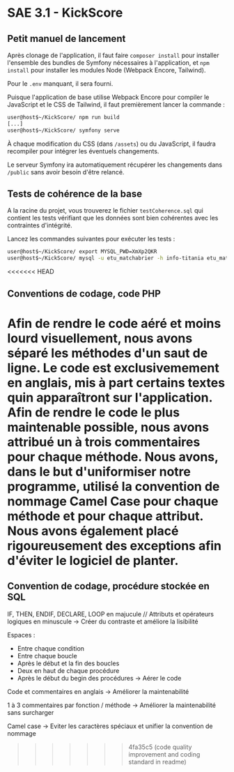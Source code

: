 # SAE 3.1 - KickScore

## Petit manuel de lancement

Après clonage de l'application, il faut faire `composer install` pour installer l'ensemble des bundles de Symfony nécessaires à l'application, et `npm install` pour installer les modules Node (Webpack Encore, Tailwind).

Pour le `.env` manquant, il sera fourni.

Puisque l'application de base utilise Webpack Encore pour compiler le JavaScript et le CSS de Tailwind, il faut premièrement lancer la commande :
```sh
user@host$~/KickScore/ npm run build
[...]
user@host$~/KickScore/ symfony serve
```

À chaque modification du CSS (dans `/assets`) ou du JavaScript, il faudra recompiler pour intégrer les éventuels changements.

Le serveur Symfony ira automatiquement récupérer les changements dans `/public` sans avoir besoin d'être relancé.



## Tests de cohérence de la base

A la racine du projet, vous trouverez le fichier `testCoherence.sql` qui contient les tests vérifiant que les données sont bien cohérentes avec les contraintes d'intégrité.

Lancez les commandes suivantes pour exécuter les tests : 
```sh
user@host$~/KickScore/ export MYSQL_PWD=XmXp2QKR
user@host$~/KickScore/ mysql -u etu_matchabrier -h info-titania etu_matchabrier < testCoherence.sql
```

<<<<<<< HEAD
## Conventions de codage, code PHP

Afin de rendre le code aéré et moins lourd visuellement, nous avons séparé les méthodes d'un saut de ligne.
Le code est exclusivemement en anglais, mis à part certains textes quin apparaîtront sur l'application.
Afin de rendre le code le plus maintenable possible, nous avons attribué un à trois commentaires pour chaque méthode.
Nous avons, dans le but d'uniformiser notre programme, utilisé la convention de nommage Camel Case pour chaque méthode et pour chaque attribut.
Nous avons également placé rigoureusement des exceptions afin d'éviter le logiciel de planter.
=======
## Convention de codage, procédure stockée en SQL

IF, THEN, ENDIF, DECLARE, LOOP en majucule // Attributs et opérateurs logiques en minuscule 
-> Créer du contraste et améliore la lisibilité

Espaces : 
 - Entre chaque condition
 - Entre chaque boucle
 - Après le début et la fin des boucles
 - Deux en haut de chaque procédure
 - Après le début du begin des procédures
 -> Aérer le code

Code et commentaires en anglais
-> Améliorer la maintenabilité

1 à 3 commentaires par fonction / méthode
-> Améliorer la maintenabilité sans surcharger

Camel case
-> Eviter les caractères spéciaux et unifier la convention de nommage


>>>>>>> 4fa35c5 (code quality improvement and coding standard in readme)
